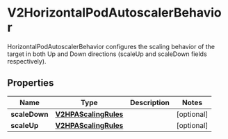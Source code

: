 

# V2HorizontalPodAutoscalerBehavior

HorizontalPodAutoscalerBehavior configures the scaling behavior of the target in both Up and Down directions (scaleUp and scaleDown fields respectively).

## Properties

| Name | Type | Description | Notes |
|------------ | ------------- | ------------- | -------------|
|**scaleDown** | [**V2HPAScalingRules**](V2HPAScalingRules.md) |  |  [optional] |
|**scaleUp** | [**V2HPAScalingRules**](V2HPAScalingRules.md) |  |  [optional] |



